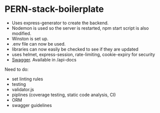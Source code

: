 # PERN-stack-boilerplate

- Uses express-generator to create the backend.
- Nodemon is used so the server is restarted, npm start script is also modified.
- Winston is set up.  
- .env file can now be used.  
- libraries can now easily be checked to see if they are updated
- uses helmet, express-session, rate-limiting, cookie-expiry for security
- [Swagger](https://itnext.io/setting-up-swagger-in-a-node-js-application-d3c4d7aa56d4). Available in /api-docs

Need to do:
- set linting rules
- testing
- validator.js
- piplines (coverage testing, static code analysis, CI)
- ORM
- swagger guidelines